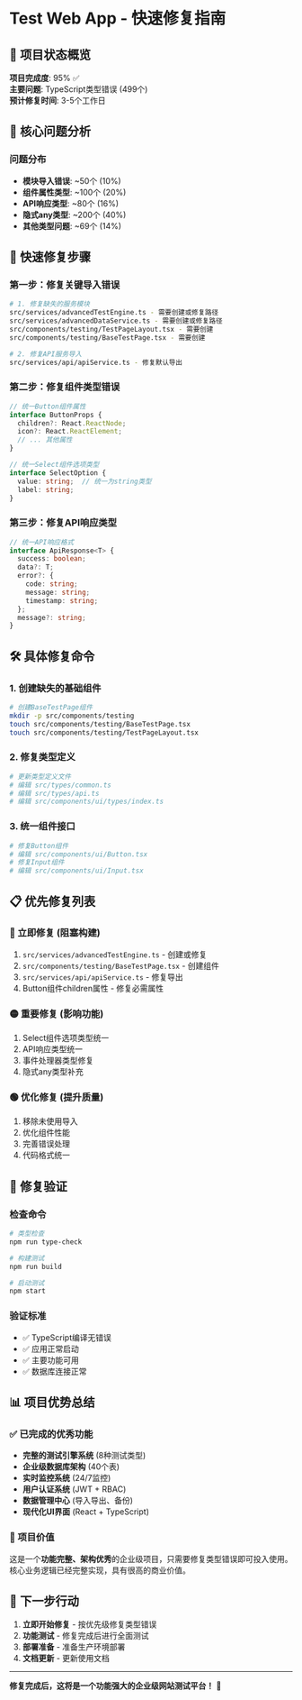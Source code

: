 # Test Web App - 快速修复指南

## 🎯 项目状态概览

**项目完成度**: 95% ✅  
**主要问题**: TypeScript类型错误 (499个)  
**预计修复时间**: 3-5个工作日  

## 🔧 核心问题分析

### 问题分布
- **模块导入错误**: ~50个 (10%)
- **组件属性类型**: ~100个 (20%)  
- **API响应类型**: ~80个 (16%)
- **隐式any类型**: ~200个 (40%)
- **其他类型问题**: ~69个 (14%)

## 🚀 快速修复步骤

### 第一步：修复关键导入错误

```bash
# 1. 修复缺失的服务模块
src/services/advancedTestEngine.ts - 需要创建或修复路径
src/services/advancedDataService.ts - 需要创建或修复路径
src/components/testing/TestPageLayout.tsx - 需要创建
src/components/testing/BaseTestPage.tsx - 需要创建

# 2. 修复API服务导入
src/services/api/apiService.ts - 修复默认导出
```

### 第二步：修复组件类型错误

```typescript
// 统一Button组件属性
interface ButtonProps {
  children?: React.ReactNode;
  icon?: React.ReactElement;
  // ... 其他属性
}

// 统一Select组件选项类型
interface SelectOption {
  value: string;  // 统一为string类型
  label: string;
}
```

### 第三步：修复API响应类型

```typescript
// 统一API响应格式
interface ApiResponse<T> {
  success: boolean;
  data?: T;
  error?: {
    code: string;
    message: string;
    timestamp: string;
  };
  message?: string;
}
```

## 🛠️ 具体修复命令

### 1. 创建缺失的基础组件

```bash
# 创建BaseTestPage组件
mkdir -p src/components/testing
touch src/components/testing/BaseTestPage.tsx
touch src/components/testing/TestPageLayout.tsx
```

### 2. 修复类型定义

```bash
# 更新类型定义文件
# 编辑 src/types/common.ts
# 编辑 src/types/api.ts
# 编辑 src/components/ui/types/index.ts
```

### 3. 统一组件接口

```bash
# 修复Button组件
# 编辑 src/components/ui/Button.tsx
# 修复Input组件  
# 编辑 src/components/ui/Input.tsx
```

## 📋 优先修复列表

### 🔴 立即修复 (阻塞构建)
1. `src/services/advancedTestEngine.ts` - 创建或修复
2. `src/components/testing/BaseTestPage.tsx` - 创建组件
3. `src/services/api/apiService.ts` - 修复导出
4. Button组件children属性 - 修复必需属性

### 🟡 重要修复 (影响功能)
1. Select组件选项类型统一
2. API响应类型统一
3. 事件处理器类型修复
4. 隐式any类型补充

### 🟢 优化修复 (提升质量)
1. 移除未使用导入
2. 优化组件性能
3. 完善错误处理
4. 代码格式统一

## 🎯 修复验证

### 检查命令
```bash
# 类型检查
npm run type-check

# 构建测试
npm run build

# 启动测试
npm start
```

### 验证标准
- ✅ TypeScript编译无错误
- ✅ 应用正常启动
- ✅ 主要功能可用
- ✅ 数据库连接正常

## 📊 项目优势总结

### ✅ 已完成的优秀功能
- **完整的测试引擎系统** (8种测试类型)
- **企业级数据库架构** (40个表)
- **实时监控系统** (24/7监控)
- **用户认证系统** (JWT + RBAC)
- **数据管理中心** (导入导出、备份)
- **现代化UI界面** (React + TypeScript)

### 🎉 项目价值
这是一个**功能完整、架构优秀**的企业级项目，只需要修复类型错误即可投入使用。核心业务逻辑已经完整实现，具有很高的商业价值。

## 🚀 下一步行动

1. **立即开始修复** - 按优先级修复类型错误
2. **功能测试** - 修复完成后进行全面测试  
3. **部署准备** - 准备生产环境部署
4. **文档更新** - 更新使用文档

---

**修复完成后，这将是一个功能强大的企业级网站测试平台！** 🎉
